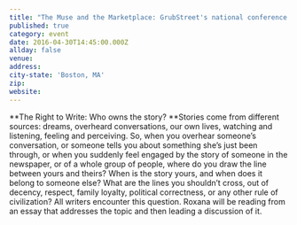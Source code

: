 ```yaml
---
title: "The Muse and the Marketplace: GrubStreet's national conference for writers"
published: true
category: event
date: 2016-04-30T14:45:00.000Z
allday: false
venue:
address:
city-state: 'Boston, MA'
zip:
website:
---
```



**The Right to Write: Who owns the story?&nbsp;**Stories come from different sources: dreams, overheard conversations, our own lives, watching and listening, feeling and perceiving. So, when you overhear someone’s conversation, or someone tells you about something she’s just been through, or when you suddenly feel engaged by the story of someone in the newspaper, or of a whole group of people, where do you draw the line between yours and theirs? When is the story yours, and when does it belong to someone else? What are the lines you shouldn’t cross, out of decency, respect, family loyalty, political correctness, or any other rule of civilization? All writers encounter this question. Roxana will be reading from an essay that addresses the topic and then leading a discussion of it.

&nbsp;

&nbsp;